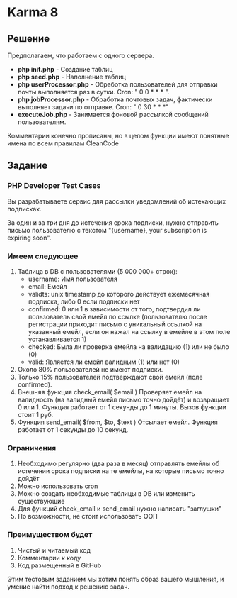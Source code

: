 # Karma 8
## Решение

Предполагаем, что работаем с одного сервера.

- **php init.php** - Создание таблиц
- **php seed.php** - Наполнение таблиц
- **php userProcessor.php** - Обработка пользователей для отправки почты выполняется раз в сутки. Cron: " 0 0 * * * ".
- **php jobProcessor.php** - Обработка почтовых задач, фактически выполняет задачи по отправке. Cron: " 0 30 * * *"
- **executeJob.php** - Занимается фоновой рассылкой сообщений пользователям.

Комментарии конечно прописаны, но в целом функции имеют понятные имена по всем правилам CleanCode

## Задание
### PHP Developer Test Cases

Вы разрабатываете сервис для рассылки уведомлений об истекающих подписках.

За один и за три дня до истечения срока подписки, нужно отправить письмо пользователю с текстом "{username}, your subscription is expiring soon".

### Имеем следующее
1. Таблица в DB с пользователями (5 000 000+ строк):
   - username: Имя пользователя
   - email: Емейл
   - validts: unix timestamp до которого действует ежемесячная подписка, либо 0 если подписки нет
   - confirmed: 0 или 1 в зависимости от того, подтвердил ли пользователь свой емейл по ссылке (пользователю после регистрации приходит письмо с уникальный ссылкой на указанный емейл, если он нажал на ссылку в емейле в этом поле устанавливается 1)
   - checked: Была ли проверка емейла на валидацию (1) или не было (0)
   - valid: Является ли емейл валидным (1) или нет (0)
2. Около 80% пользователей не имеют подписки.
3. Только 15% пользователей подтверждают свой емейл (поле confirmed).
4. Внешняя функция check_email( $email )
   Проверяет емейл на валидность (на валидный емейл письмо точно дойдёт) и возвращает 0 или 1. Функция работает от 1 секунды до 1 минуты. Вызов функции стоит 1 руб.
5. Функция send_email( $from, $to, $text )
   Отсылает емейл. Функция работает от 1 секунды до 10 секунд.

### Ограничения
1. Необходимо регулярно (два раза в месяц) отправлять емейлы об истечении срока подписки на те емейлы, на которые письмо точно дойдёт
2. Можно использовать cron
3. Можно создать необходимые таблицы в DB или изменить
   существующие
4. Для функций check_email и send_email нужно написать "заглушки"
5. По возможности, не стоит использовать ООП

### Преимуществом будет
1. Чистый и читаемый код
2. Комментарии к коду
3. Код размещенный в GitHub
   
Этим тестовым заданием мы хотим понять образ вашего мышления, и умение найти подход к решению задач.
